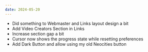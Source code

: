 ```yaml
---
date: 2024-05-20
---
```


* Did something to Webmaster and Links layout design a bit
* Add Video Creators Section in Links
* Increase section gap a bit
* Cursor now shows the progress state while resetting preferences
* Add Dark Button and allow using my old Neocities button